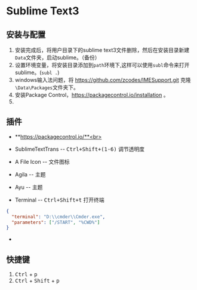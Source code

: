 # Sublime Text3

## 安装与配置

1. 安装完成后，将用户目录下的sublime text3文件删除，然后在安装目录新建```Data```文件夹，启动sublime。（备份）
2. 设置环境变量，将安装目录添加到```path```环境下,这样可以使用```subl```命令来打开sublime。(```subl .```)
3. windows输入法问题，将 https://github.com/zcodes/IMESupport.git 克隆```\Data\Packages```文件夹下。
4. 安装Package Control，https://packagecontrol.io/installation 。
5. 

## 插件

- **https://packagecontrol.io/**<br>

- SublimeTextTrans -- <kbd>Ctrl+Shift+(1-6)</kbd> 调节透明度
- A File Icon -- 文件图标
- Agila -- 主题
- Ayu -- 主题<br>

- Terminal -- <kbd>Ctrl+Shift+t</kbd> 打开终端
```Json
{
  "terminal": "D:\\cmder\\Cmder.exe",
  "parameters": ["/START", "%CWD%"]
}
```
- 


## 快捷键

1. <kbd>Ctrl</kbd> + <kbd>p</kbd>
2. <kbd>Ctrl</kbd> + <kbd>Shift</kbd> + <kbd>p</kbd>
